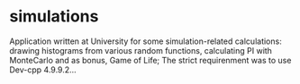 # simulations
Application written at University for some simulation-related calculations: drawing histograms from various random functions, calculating PI with MonteCarlo and as bonus, Game of Life; The strict requirenment was to use Dev-cpp 4.9.9.2...

